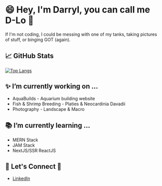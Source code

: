 # 😄 Hey, I'm Darryl, you can call me D-Lo 👋

 If I'm not coding, I could be messing with one of my tanks, taking pictures of stuff, or binging GOT (again).

## 📈 GitHub Stats
[![Top Langs](https://github-readme-stats.vercel.app/api/top-langs/?username=dmlcn6&layout=compact&langs_count=8)](https://github.com/dmlcn6/github-readme-stats)

## ✨ I’m currently working on ...
+ AquaBuilds - Aquarium building website
+ Fish & Shrimp Breeding - Platies & Neocardinia Davadii
+ Photography - Landscape & Macro

## :books: I’m currently learning ...
+ MERN Stack
+ JAM Stack 
+ NextJS/SSR ReactJS


## 💬 Let's Connect 💬
+ [LinkedIn](https://www.linkedin.com/in/darryllopez07/)

<!--
**dmlcn6/dmlcn6** is a ✨ _special_ ✨ repository because its `README.md` (this file) appears on your GitHub profile.

Here are some ideas to get you started:

- 🔭 I’m currently working on ...
- 🌱 I’m currently learning ...
- 👯 I’m looking to collaborate on ...
- 🤔 I’m looking for help with ...
- 💬 Ask me about ...
- 📫 How to reach me: ...
- 😄 Pronouns: ...
- ⚡ Fun fact: ...
-->
